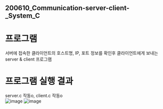 ## 200610_Communication-server-client-_System_C

# 프로그램 
서버에 접속한 클라이언트의 호스트명, IP, 포트 정보를 확인후 클라이언트에게 보내는 server & client 프로그램 

# 프로그램 실행 결과 
server.c 작동o, client.c 작동o <br/>
![image](https://user-images.githubusercontent.com/39155520/98093812-c65b5200-1ecb-11eb-92e6-5e4165584006.png)
![image](https://user-images.githubusercontent.com/39155520/98093853-d410d780-1ecb-11eb-89ab-f11deec37ca3.png)
